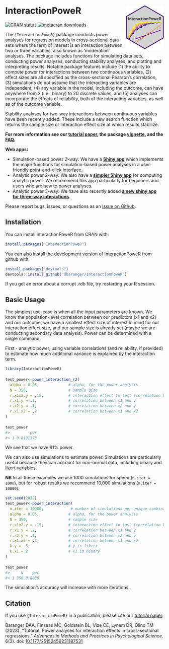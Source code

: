 
<!-- README.md is generated from README.Rmd. Please edit that file -->

# InteractionPoweR <a href='https://dbaranger.github.io/InteractionPoweR/'><img src="man/figures/logo.png" align="right" height="139"/></a>

<!-- badges: start -->

[![CRAN
status](https://www.r-pkg.org/badges/version/InteractionPoweR)](https://CRAN.R-project.org/package=InteractionPoweR)
[![metacran
downloads](https://cranlogs.r-pkg.org/badges/grand-total/InteractionPoweR)](https://cran.r-project.org/package=InteractionPoweR)

<!-- badges: end -->

The `{InteractionPoweR}` package conducts power analyses for regression
models in cross-sectional data sets where the term of interest is an
interaction between two or three variables, also known as ‘moderation’
analyses. The package includes functions for simulating data sets,
conducting power analyses, conducting stability analyses, and plotting
and interpreting results. Notable package features include (1) the
ability to compute power for interactions between two continuous
variables, (2) effect sizes are all specified as the cross-sectional
Pearson’s correlation, (3) simulations do not assume that the
interacting variables are independent, (4) any variable in the model,
including the outcome, can have anywhere from 2 (i.e., binary) to 20
discrete values, and (5) analyses can incorporate the effects of
reliability, both of the interacting variables, as well as of the
outcome variable.

Stability analyses for two-way interactions between continuous variables
have been recently added. These include a new search function which
returns the sample size or interaction effect size at which results
stabilize.

**For more information see our [tutorial
paper](https://doi.org/10.1177/25152459231187531), the package
[vignette](https://dbaranger.github.io/InteractionPoweR/articles/articles/InteractionPoweRvignette.html),
and the
[FAQ](https://dbaranger.github.io/InteractionPoweR/articles/articles/CommonQuestions.html).**

**Web apps:**

- Simulation-based power 2-way: We have a [**Shiny
  app**](https://mfinsaas.shinyapps.io/InteractionPoweR/) which
  implements the major functions for simulation-based power analyses in
  a user-friendly point-and-click interface.
- Analytic power 2-way: We also have a [**simpler Shiny
  app**](https://david-baranger.shinyapps.io/InteractionPoweR_analytic/)
  for computing analytic power. We recommend this app particularly for
  beginners and users who are new to power analyses.
- Analytic power 3-way: We have also recently added [**a new shiny app
  for three-way
  interactions**](https://david-baranger.shinyapps.io/InteractionPoweR_3way_analytic/).

Please report bugs, issues, or questions as an [Issue on
Github](https://github.com/dbaranger/InteractionPoweR/issues/).

## Installation

You can install InteractionPoweR from CRAN with:

``` r
install.packages("InteractionPoweR")
```

You can also install the development version of InteractionPoweR from
github with:

``` r
install.packages("devtools")
devtools::install_github("dbaranger/InteractionPoweR")
```

If you get an error about a corrupt .rdb file, try restarting your R
session.

## Basic Usage

The simplest use-case is when all the input parameters are known. We
know the population-level correlation between our predictors (x1 and x2)
and our outcome, we have a smallest effect size of interest in mind for
our interaction effect size, and our sample size is already set (maybe
we are conducting secondary data analysis). Power can be determined with
a single command.

First - analytic power, using variable correlations (and reliability, if
provided) to estimate how much additional variance is explained by the
interaction term.

``` r
library(InteractionPoweR)

test_power<-power_interaction_r2(
  alpha = 0.05,             # alpha, for the power analysis
  N = 350,                  # sample size
  r.x1x2.y = .15,           # interaction effect to test (correlation between x1*x2 and y)
  r.x1.y = .2,              # correlation between x1 and y
  r.x2.y = .1,              # correlation between x2 and y
  r.x1.x2 = .2              # correlation between x1 and x2
)

test_power
#>         pwr
#> 1 0.8131373
```

We see that we have 81% power.

We can also use simulations to estimate power. Simulations are
particularly useful because they can account for non-normal data,
including binary and likert variables.

**NB** In all these examples we use 1000 simulations for speed
(`n.iter = 1000`), but for robust results we recommend 10,000
simulations (`n.iter = 10000`).

``` r
set.seed(2022)
test_power<-power_interaction(
  n.iter = 10000,            # number of simulations per unique combination of input parameters
  alpha = 0.05,             # alpha, for the power analysis
  N = 350,                  # sample size
  r.x1x2.y = .15,           # interaction effect to test (correlation between x1*x2 and y)
  r.x1.y = .2,              # correlation between x1 and y
  r.x2.y = .1,              # correlation between x2 and y  
  r.x1.x2 = .2,             # correlation between x1 and x2 
  k.y =  5,                 # y is likert
  k.x1 = 2                  # x1 is binary
)

test_power
#>     N    pwr
#> 1 350 0.8086
```

The simulation’s accuracy will increase with more iterations.

## Citation

If you use `{InteractionPoweR}` in a publication, please cite our
[tutorial paper](https://doi.org/10.1177/25152459231187531):

Baranger DAA, Finsaas MC, Goldstein BL, Vize CE, Lynam DR, Olino TM
(2023). “Tutorial: Power analyses for interaction effects in
cross-sectional regressions.” *Advances in Methods and Practices in
Psychological Science*. 6(3). doi:
[10.1177/25152459231187531](https://doi.org/10.1177/25152459231187531)

